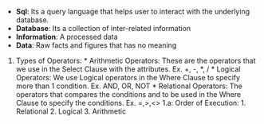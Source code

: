 * **Sql**: Its a query language that helps user to interact with the underlying database.
* **Database**: Its a collection of inter-related information
* **Information**: A processed data
* **Data**: Raw facts and figures that has no meaning


1. Types of Operators: 
        * Arithmetic Operators: These are the operators that we use in the Select Clause with the attributes. Ex. +, -, *, /
        * Logical Operators: We use Logical operators in the Where Clause to specify more than 1 condition. Ex. AND, OR, NOT
        * Relational Operators: The operators that compares the conditions and to be used in the Where Clause to specify the conditions. Ex. =,>,<>
    1.a: Order of Execution: 
        1. Relational
        2. Logical 
        3. Arithmetic 